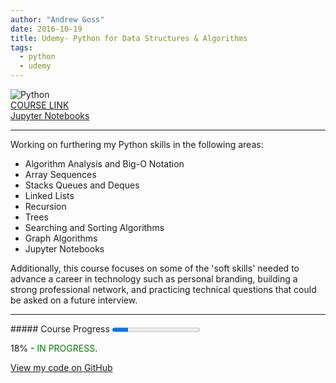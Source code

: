 ```yaml
---
author: "Andrew Goss"
date: 2016-10-19
title: Udemy- Python for Data Structures & Algorithms
tags:
  - python
  - udemy
---
```

![Python](/img/post/python.png "Python")<br>
<a href="https://www.udemy.com/python-for-data-structures-algorithms-and-interviews/learn/v4" target="_blank">COURSE LINK</a><br>
<a href="http://nbviewer.jupyter.org/github/jmportilla/Python-for-Algorithms--Data-Structures--and-Interviews/tree/master" target="_blank">Jupyter Notebooks</a><br>
<hr>
Working on furthering my Python skills in the following areas:

* Algorithm Analysis and Big-O Notation
* Array Sequences
* Stacks Queues and Deques
* Linked Lists
* Recursion
* Trees
* Searching and Sorting Algorithms
* Graph Algorithms
* Jupyter Notebooks

Additionally, this course focuses on some of the 'soft skills' needed to advance a career in technology such as personal branding, building a strong professional network, and practicing technical questions that could be asked on a future interview.

<hr>
##### Course Progress
<progress max="1.0" value="0.18"></progress>

18% - <font color="green">IN PROGRESS</font>.

<a href="https://github.com/andrewrgoss/udemy-python-data_structs-algorithms" class="btn" target="_blank">View my code on GitHub</a>